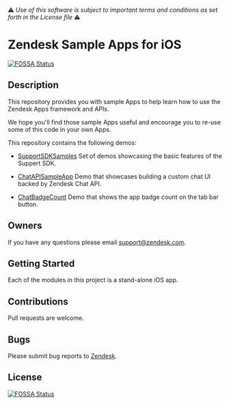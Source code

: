 :warning: *Use of this software is subject to important terms and conditions as set forth in the License file* :warning:

# Zendesk Sample Apps for iOS
[![FOSSA Status](https://app.fossa.io/api/projects/git%2Bgithub.com%2Fzendesk%2Fios_sdk_demo_apps.svg?type=shield)](https://app.fossa.io/projects/git%2Bgithub.com%2Fzendesk%2Fios_sdk_demo_apps?ref=badge_shield)


## Description
This repository provides you with sample Apps to help learn how to use the Zendesk Apps framework and APIs.

We hope you'll find those sample Apps useful and encourage you to re-use some of this code in your own Apps.

This repository contains the following demos:
- [SupportSDKSamples](SupportSDKSamples) 
  Set of demos showcasing the basic features of the Suppert SDK.
- [ChatAPISampleApp](ChatAPISampleApp)
  Demo that showcases building a custom chat UI backed by Zendesk Chat API.   

- [ChatBadgeCount](ChatBadgeCount)
  Demo that shows the app badge count on the tab bar button.

## Owners
If you have any questions please email support@zendesk.com.

## Getting Started
Each of the modules in this project is a stand-alone iOS app.

## Contributions
Pull requests are welcome.

## Bugs
Please submit bug reports to [Zendesk](https://support.zendesk.com/requests/new).


## License
[![FOSSA Status](https://app.fossa.io/api/projects/git%2Bgithub.com%2Fzendesk%2Fios_sdk_demo_apps.svg?type=large)](https://app.fossa.io/projects/git%2Bgithub.com%2Fzendesk%2Fios_sdk_demo_apps?ref=badge_large)